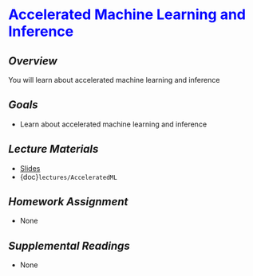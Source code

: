 # <span style="color: blue;"><b>Accelerated Machine Learning and Inference</b></span>

## *Overview*
You will learn about accelerated machine learning and inference

## *Goals*
* Learn about accelerated machine learning and inference

## *Lecture Materials*
* [Slides](https://docs.google.com/presentation/d/1FbBa1MC9zhnxwbiiUJcxUiJ1hZF27JvwxS_jdTl7_gs/edit?usp=sharing)
* {doc}`lectures/AcceleratedML`

## *Homework Assignment*
* None

## *Supplemental Readings*
* None